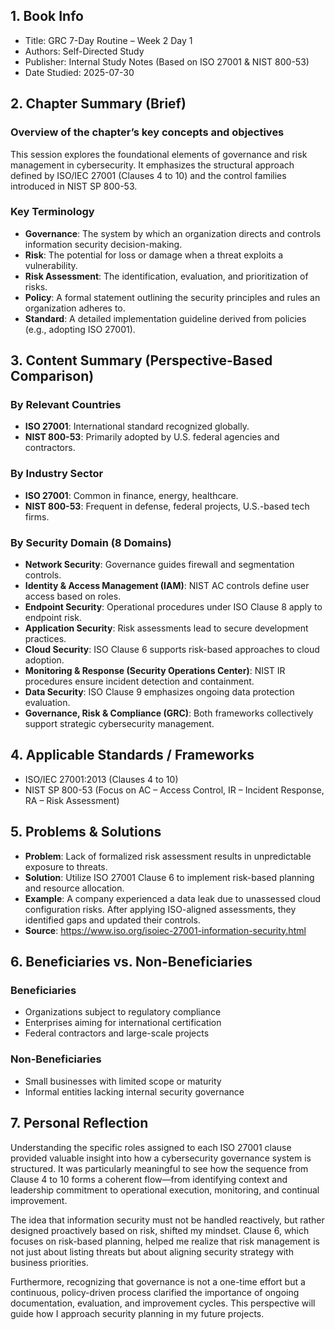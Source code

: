 ## 1. Book Info
- Title: GRC 7-Day Routine – Week 2 Day 1  
- Authors: Self-Directed Study  
- Publisher: Internal Study Notes (Based on ISO 27001 & NIST 800-53)  
- Date Studied: 2025-07-30  

## 2. Chapter Summary (Brief)

### Overview of the chapter’s key concepts and objectives
This session explores the foundational elements of governance and risk management in cybersecurity. It emphasizes the structural approach defined by ISO/IEC 27001 (Clauses 4 to 10) and the control families introduced in NIST SP 800-53.

### Key Terminology
- **Governance**: The system by which an organization directs and controls information security decision-making.
- **Risk**: The potential for loss or damage when a threat exploits a vulnerability.
- **Risk Assessment**: The identification, evaluation, and prioritization of risks.
- **Policy**: A formal statement outlining the security principles and rules an organization adheres to.
- **Standard**: A detailed implementation guideline derived from policies (e.g., adopting ISO 27001).

## 3. Content Summary (Perspective-Based Comparison)

### By Relevant Countries
- **ISO 27001**: International standard recognized globally.
- **NIST 800-53**: Primarily adopted by U.S. federal agencies and contractors.

### By Industry Sector
- **ISO 27001**: Common in finance, energy, healthcare.
- **NIST 800-53**: Frequent in defense, federal projects, U.S.-based tech firms.

### By Security Domain (8 Domains)
- **Network Security**: Governance guides firewall and segmentation controls.
- **Identity & Access Management (IAM)**: NIST AC controls define user access based on roles.
- **Endpoint Security**: Operational procedures under ISO Clause 8 apply to endpoint risk.
- **Application Security**: Risk assessments lead to secure development practices.
- **Cloud Security**: ISO Clause 6 supports risk-based approaches to cloud adoption.
- **Monitoring & Response (Security Operations Center)**: NIST IR procedures ensure incident detection and containment.
- **Data Security**: ISO Clause 9 emphasizes ongoing data protection evaluation.
- **Governance, Risk & Compliance (GRC)**: Both frameworks collectively support strategic cybersecurity management.

## 4. Applicable Standards / Frameworks
- ISO/IEC 27001:2013 (Clauses 4 to 10)  
- NIST SP 800-53 (Focus on AC – Access Control, IR – Incident Response, RA – Risk Assessment)

## 5. Problems & Solutions

- **Problem**: Lack of formalized risk assessment results in unpredictable exposure to threats.  
- **Solution**: Utilize ISO 27001 Clause 6 to implement risk-based planning and resource allocation.  
- **Example**: A company experienced a data leak due to unassessed cloud configuration risks. After applying ISO-aligned assessments, they identified gaps and updated their controls.  
- **Source**: https://www.iso.org/isoiec-27001-information-security.html

## 6. Beneficiaries vs. Non-Beneficiaries

### Beneficiaries
- Organizations subject to regulatory compliance
- Enterprises aiming for international certification
- Federal contractors and large-scale projects

### Non-Beneficiaries
- Small businesses with limited scope or maturity
- Informal entities lacking internal security governance

## 7. Personal Reflection
Understanding the specific roles assigned to each ISO 27001 clause provided valuable insight into how a cybersecurity governance system is structured. It was particularly meaningful to see how the sequence from Clause 4 to 10 forms a coherent flow—from identifying context and leadership commitment to operational execution, monitoring, and continual improvement.

The idea that information security must not be handled reactively, but rather designed proactively based on risk, shifted my mindset. Clause 6, which focuses on risk-based planning, helped me realize that risk management is not just about listing threats but about aligning security strategy with business priorities.

Furthermore, recognizing that governance is not a one-time effort but a continuous, policy-driven process clarified the importance of ongoing documentation, evaluation, and improvement cycles. This perspective will guide how I approach security planning in my future projects.
